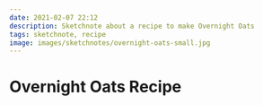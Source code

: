 ```yaml
---
date: 2021-02-07 22:12
description: Sketchnote about a recipe to make Overnight Oats
tags: sketchnote, recipe
image: images/sketchnotes/overnight-oats-small.jpg
---
```


# Overnight Oats Recipe
